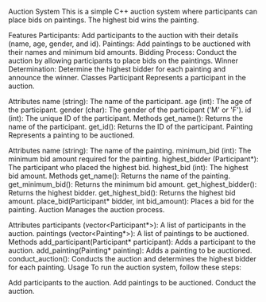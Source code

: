 Auction System
This is a simple C++ auction system where participants can place bids on paintings. The highest bid wins the painting.

Features
Participants: Add participants to the auction with their details (name, age, gender, and id).
Paintings: Add paintings to be auctioned with their names and minimum bid amounts.
Bidding Process: Conduct the auction by allowing participants to place bids on the paintings.
Winner Determination: Determine the highest bidder for each painting and announce the winner.
Classes
Participant
Represents a participant in the auction.

Attributes
name (string): The name of the participant.
age (int): The age of the participant.
gender (char): The gender of the participant ('M' or 'F').
id (int): The unique ID of the participant.
Methods
get_name(): Returns the name of the participant.
get_id(): Returns the ID of the participant.
Painting
Represents a painting to be auctioned.

Attributes
name (string): The name of the painting.
minimum_bid (int): The minimum bid amount required for the painting.
highest_bidder (Participant*): The participant who placed the highest bid.
highest_bid (int): The highest bid amount.
Methods
get_name(): Returns the name of the painting.
get_minimum_bid(): Returns the minimum bid amount.
get_highest_bidder(): Returns the highest bidder.
get_highest_bid(): Returns the highest bid amount.
place_bid(Participant* bidder, int bid_amount): Places a bid for the painting.
Auction
Manages the auction process.

Attributes
participants (vector<Participant*>): A list of participants in the auction.
paintings (vector<Painting*>): A list of paintings to be auctioned.
Methods
add_participant(Participant* participant): Adds a participant to the auction.
add_painting(Painting* painting): Adds a painting to be auctioned.
conduct_auction(): Conducts the auction and determines the highest bidder for each painting.
Usage
To run the auction system, follow these steps:

Add participants to the auction.
Add paintings to be auctioned.
Conduct the auction.
